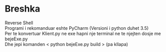 # Breshka
Reverse Shell<br>
Programi i rekomanduar eshte PyCharm (Versioni i python duhet 3.5)<br>
Per te konvertuar Klient.py ne exe hapni nje terminal ne te njejten dosje me bejeExe.py<br>
Dhe jepi komanden < python bejeExe.py build > (pa kllapa)
